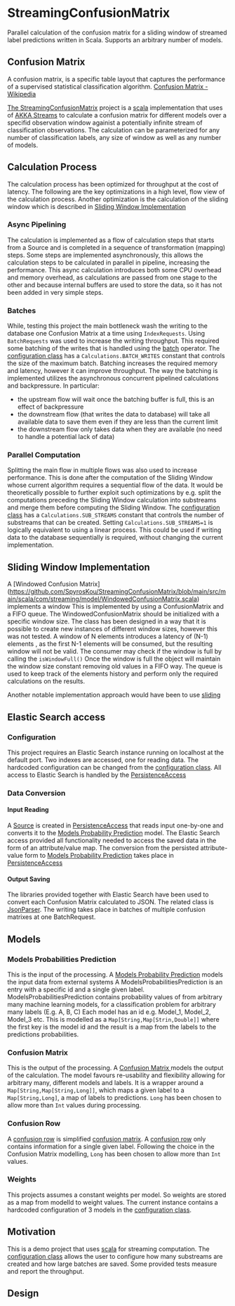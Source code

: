 # StreamingConfusionMatrix
Parallel calculation of the confusion matrix for a sliding window of streamed label predictions written in Scala.
Supports an arbitrary number of models.

## Confusion Matrix
A confusion matrix, is a specific table layout that captures the performance of a supervised statistical classification algorithm. [Confusion Matrix - Wikipedia](https://en.wikipedia.org/wiki/Confusion_matrix)

[The StreamingConfusionMatrix](https://github.com/SpyrosKou/StreamingConfusionMatrix) project is a [scala](https://scala-lang.org/) implementation that uses of [AKKA Streams](https://doc.akka.io/docs/akka/current/stream/stream-introduction.html) to calculate a confusion matrix for different models over a specifid observation window againist a potentially infinite stream of classification observations. The calculation can be parameterized for any number of classification labels, any size of window as well as any number of models.

## Calculation Process
The calculation process has been optimized for throughput at the cost of latency.
The following are the key optimizations in a high level, flow view of the calculation process. Another optimization is the calculation of the sliding window which is described in [Sliding Window Implementation](#sliding-window-implementation) 

### Async Pipelining
The calculation is implemented as a flow of calculation steps that starts from a Source and is completed in a sequence of transformation (mapping) steps.
Some steps are implemented asynchronously, this allows the calculation steps to be calculated in parallel in pipeline, increasing the performance.
This async calculation introduces both some CPU overhead and memory overhead, as calculations are passed from one stage to the other and because internal buffers are used to store the data, so it has not been added in very simple steps. 

### Batches
While, testing this project the main bottleneck wash the writing to the database one Confusion Matrix at a time using `IndexRequests`. 
Using `BatchRequests` was used to increase the writing throughput. This required some batching of the writes that is handled using the [batch](https://doc.akka.io/docs/akka/current/stream/operators/Source-or-Flow/batch.html) operator.
The [configuration class](https://github.com/SpyrosKou/StreamingConfusionMatrix/blob/main/src/main/scala/com/streaming/model/Configuration.scala) has a `Calculations.BATCH_WRITES` constant that controls the size of the maximum batch.
Batching increases the required memory and latency, however it can improve throughput.
The way the batching is implemented utilizes the asynchronous concurrent pipelined calculations and backpressure. In particular:
 - the upstream flow will wait once the batching buffer is full, this is an effect of backpressure
 - the downstream flow (that writes the data to database) will take all available data to save them even if they are less than the current limit
 - the downstream flow only takes data when they are available (no need to handle a potential lack of data) 

### Parallel Computation 
Splitting the main flow in multiple flows was also used to increase performance. This is done after the computation of the Sliding Window whose current algorithm requires a sequential flow of the data.
It would be theoretically possible to further exploit such optimizations by e.g. split the computations preceding the Sliding Window calculation into substreams and merge them before computing the Sliding Window.
The [configuration class](https://github.com/SpyrosKou/StreamingConfusionMatrix/blob/main/src/main/scala/com/streaming/model/Configuration.scala) has a `Calculations.SUB_STREAMS` constant that controls the number of substreams that can be created.
Setting `Calculations.SUB_STREAMS=1` is logically equivalent to using a linear process. This could be used if writing data to the database sequentially is required, without changing the current implementation.


## Sliding Window Implementation

A [Windowed Confusion Matrix] (https://github.com/SpyrosKou/StreamingConfusionMatrix/blob/main/src/main/scala/com/streaming/model/WindowedConfusionMatrix.scala) implements a window
This is implemented by using a ConfusionMatrix and a FIFO queue. The WindowedConfusionMatrix should be initialized with a specific window size.
The class has been designed in a way that it is possible to create new instances of different window sizes, however this was not tested.
A window of N elements introduces a latency of (N-1) elements , as the first N-1 elements will be consumed, but the resulting window will not be valid.
The consumer may check if the window is full by calling the `isWindowFull()`
Once the window is full the object will maintain the window size constant removing old values in a FIFO way.
The queue is used to keep track of the elements history and perform only the required calculations on the results.

Another notable implementation approach would have been to use  [sliding](https://doc.akka.io/docs/akka/current/stream/operators/Source-or-Flow/sliding.html)

## Elastic Search access

### Configuration
This project requires an Elastic Search instance running on localhost at the default port.
Two indexes are accessed, one for reading data. The hardcoded configuration can be changed from the [configuration class](https://github.com/SpyrosKou/StreamingConfusionMatrix/blob/main/src/main/scala/com/streaming/model/Configuration.scala).
All access to Elastic Search is handled by the [PersistenceAccess](https://github.com/SpyrosKou/StreamingConfusionMatrix/blob/main/src/main/scala/com/elasticsearch/query/PersistenceAccess.scala)

### Data Conversion

#### Input Reading
A [Source](https://doc.akka.io/api/akka/2.6/akka/stream/scaladsl/Source.html) is created in [PersistenceAccess](https://github.com/SpyrosKou/StreamingConfusionMatrix/blob/main/src/main/scala/com/elasticsearch/query/PersistenceAccess.scala) that reads input one-by-one and converts it to the [Models Probability Prediction](#Models-Probabilities-Prediction) model.
The Elastic Search access provided all functionality needed to access the saved data in the form of an attribute/value map.
The conversion from the persisted attribute-value form to [Models Probability Prediction](#Models-Probabilities-Prediction) takes place in [PersistenceAccess](https://github.com/SpyrosKou/StreamingConfusionMatrix/blob/main/src/main/scala/com/elasticsearch/query/PersistenceAccess.scala)

#### Output Saving
The libraries provided together with Elastic Search have been used to convert each Confusion Matrix calculated to JSON. The related class is [JsonParser](https://github.com/SpyrosKou/StreamingConfusionMatrix/blob/main/src/main/scala/com/elasticsearch/query/JsonParser.scala).
The writing takes place in batches of multiple confusion matrixes at one BatchRequest.

## Models

### Models Probabilities Prediction
This is the input of the processing.
A [Models Probability Prediction](https://github.com/SpyrosKou/StreamingConfusionMatrix/blob/main/src/main/scala/com/streaming/model/ModelsProbabilitiesPrediction.scala) models the input data from external systems
A ModelsProbabilitiesPrediction is an entry with a specific id and a single given label.  ModelsProbabilitiesPrediction contains  probability values of from arbitrary many machine learning models, for a classification problem for arbitrary many labels (E.g. A, B, C)
Each model has an id e.g. Model_1, Model_2, Model_3 etc. This is modelled as a `Map[String,Map[Strin,Double]]` where the first key is the model id and the result is a map from the labels to the predictions probabilities.

### Confusion Matrix
This is the output of the processing.
A [Confusion Matrix ](https://github.com/SpyrosKou/StreamingConfusionMatrix/blob/main/src/main/scala/com/streaming/model/ConfusionMatrix.scala) models the output of the calculation.
The model favours re-usability and flexibility allowing for arbitrary many, different models and labels.
It is a wrapper around a `Map[String,Map[String,Long]]`, which maps a given label to a `Map[String,Long]`, a map of labels to predictions.
`Long` has been chosen to allow more than `Int` values during processing.

### Confusion Row
A [confusion row](https://github.com/SpyrosKou/StreamingConfusionMatrix/blob/main/src/main/scala/com/streaming/model/ConfusionRow.scala) is simplified [confusion matrix](https://github.com/SpyrosKou/StreamingConfusionMatrix/blob/main/src/main/scala/com/streaming/model/ConfusionMatrix.scala).
A [confusion row](https://github.com/SpyrosKou/StreamingConfusionMatrix/blob/main/src/main/scala/com/streaming/model/ConfusionRow.scala) only contains information for a single given label.
Following the choice in the Confusion Matrix modelling, `Long` has been chosen to allow more than `Int` values. 

### Weights
This projects assumes a constant weights per model. So weights are stored as a map from modelId to weight values. The current instance contains a hardcoded configuration of 3 models in the [configuration class](https://github.com/SpyrosKou/StreamingConfusionMatrix/blob/main/src/main/scala/com/streaming/model/Configuration.scala).


## Motivation
This is a demo project that uses [scala](https://scala-lang.org/) for streaming computation.
The [configuration class](https://github.com/SpyrosKou/StreamingConfusionMatrix/blob/main/src/main/scala/com/streaming/model/Configuration.scala) allows the user to configure how many substreams are created and how large batches are saved.
Some provided tests measure and report the throughput. 

## Design

